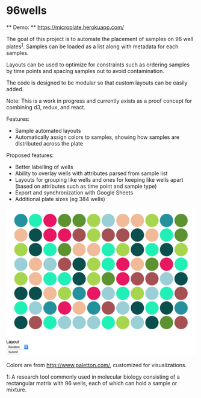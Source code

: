 # 96wells

** Demo: ** https://microplate.herokuapp.com/

The goal of this project is to automate the placement of samples on 96 well plates<sup>[1](#myfootnote1)</sup>. Samples can be loaded as a list along with metadata for each samples. 

Layouts can be used to optimize for constraints such as ordering samples by time points and spacing samples out to avoid contamination. 

The code is designed to be modular so that custom layouts can be easily added. 

Note: This is a work in progress and currently exists as a proof concept for combining d3, redux, and react. 

Features:

* Sample automated layouts
* Automatically assign colors to samples, showing how samples are distributed across the plate

Proposed features:

* Better labelling of wells
* Ability to overlay wells with attributes parsed from sample list
* Layouts for grouping like wells and ones for keeping like wells apart (based on attributes such as time point and sample type)
* Export and synchronization with Google Sheets
* Additional plate sizes (eg 384 wells)

![Screenshot](/example.png "Screenshot")

Colors are from http://www.paletton.com/, customized for visualizations. 

<a name="myfootnote1">1</a>: A research tool commonly used in molecular biology consisting of a rectangular matrix with 96 wells, each of which can hold a sample or mixture. 
